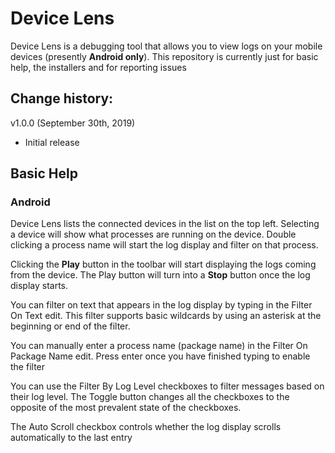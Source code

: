 # Device Lens
Device Lens is a debugging tool that allows you to view logs on your mobile devices (presently **Android only**). This repository is currently just for basic help, the installers and for reporting issues

## Change history:

v1.0.0 (September 30th, 2019)

* Initial release

## Basic Help

### Android

Device Lens lists the connected devices in the list on the top left. Selecting a device will show what processes are running on the device. Double clicking a process name will start the log display and filter on that process.

Clicking the **Play** button in the toolbar will start displaying the logs coming from the device. The Play button will turn into a **Stop** button once the log display starts.

You can filter on text that appears in the log display by typing in the Filter On Text edit. This filter supports basic wildcards by using an asterisk at the beginning or end of the filter.

You can manually enter a process name (package name) in the Filter On Package Name edit. Press enter once you have finished typing to enable the filter

You can use the Filter By Log Level checkboxes to filter messages based on their log level. The Toggle button changes all the checkboxes to the opposite of the most prevalent state of the checkboxes.

The Auto Scroll checkbox controls whether the log display scrolls automatically to the last entry




